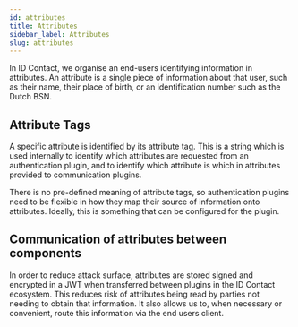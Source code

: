 ```yaml
---
id: attributes
title: Attributes
sidebar_label: Attributes
slug: attributes
---
```


In ID Contact, we organise an end-users identifying information in attributes. An attribute is a single piece of information about that user, such as their name, their place of birth, or an identification number such as the Dutch BSN.

## Attribute Tags
A specific attribute is identified by its attribute tag. This is a string which is used internally to identify which attributes are requested from an authentication plugin, and to identify which attribute is which in attributes provided to communication plugins.

There is no pre-defined meaning of attribute tags, so authentication plugins need to be flexible in how they map their source of information onto attributes. Ideally, this is something that can be configured for the plugin.

## Communication of attributes between components

In order to reduce attack surface, attributes are stored signed and encrypted in a JWT when transferred between plugins in the ID Contact ecosystem. This reduces risk of attributes being read by parties not needing to obtain that information. It also allows us to, when necessary or convenient, route this information via the end users client.
